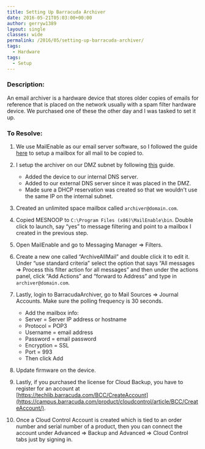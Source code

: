 ```yaml
---
title: Setting Up Barracuda Archiver
date: 2016-05-21T05:03:00+00:00
author: gerryw1389
layout: single
classes: wide
permalink: /2016/05/setting-up-barracuda-archiver/
tags:
  - Hardware
tags:
  - Setup
---
```

<!--more-->

### Description:

An email archiver is a hardware device that stores older copies of emails for reference that is placed on the network usually with a spam filter hardware device. We purchased one of these the other day and I was tasked to set it up.

### To Resolve:

1. We use MailEnable as our email server software, so I followed the guide [here](http://www.mailenable.com/kb/content/article.asp?ID=ME020395) to setup a mailbox for all mail to be copied to.

2. I setup the archiver on our DMZ subnet by following [this](https://campus.barracuda.com/product/messagearchiver/article/BMA/GetStarted2/) guide.

   - Added the device to our internal DNS server.
   - Added to our external DNS server since it was placed in the DMZ.
   - Made sure a DHCP reservation was created so that we wouldn't use the same IP on the internal subnet.

2. Created an unlimited space mailbox called `archiver@domain.com`.

3. Copied MESNOOP to `C:\Program Files (x86)\MailEnable\bin`. Double click to launch, say &#8220;yes&#8221; to message filtering and point to a mailbox I created in the previous step.

4. Open MailEnable and go to Messaging Manager => Filters.

5. Create a new one called &#8220;ArchiveAllMail&#8221; and double click it to edit it. Under &#8220;use standard criteria&#8221; select the option that says &#8220;All messages => Process this filter action for all messages&#8221; and then under the actions panel, click &#8220;Add Actions&#8221; and &#8220;forward to Address&#8221; and type in `archiver@domain.com`.

6. Lastly, login to BarracudaArchiver, go to Mail Sources => Journal Accounts. Make sure the polling frequency is 30 seconds.

   - Add the mailbox info:  
   - Server = Server IP address or hostname  
   - Protocol = POP3  
   - Username = email address  
   - Password = email password  
   - Encryption = SSL  
   - Port = 993
   - Then click Add

7. Update firmware on the device.

8. Lastly, if you purchased the license for Cloud Backup, you have to register for an account at [https://techlib.barracuda.com/BCC/CreateAccount](https://campus.barracuda.com/product/cloudcontrol/article/BCC/CreateAccount/).

9. Once a Cloud Control Account is created which is tied to an order number and serial number of a product, then you can connect the account under Advanced => Backup and Advanced => Cloud Control tabs just by signing in.